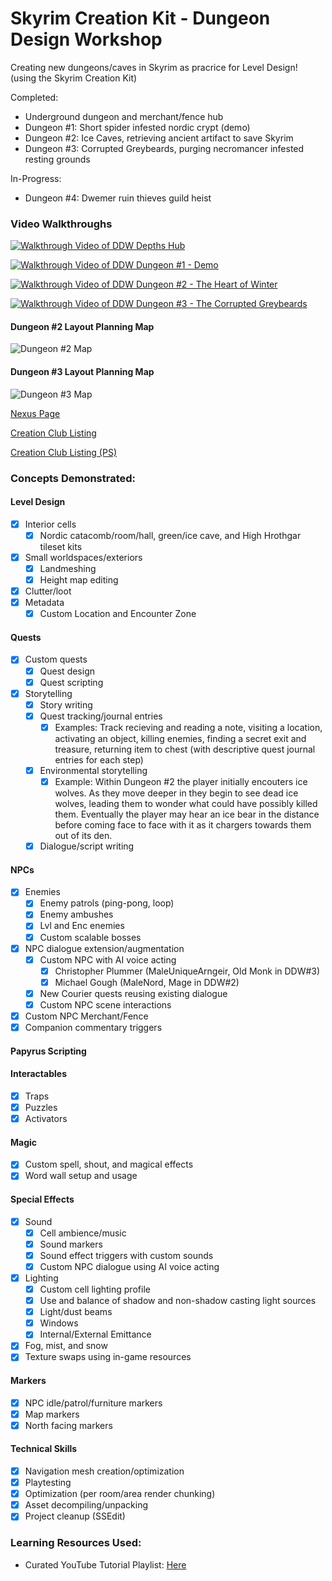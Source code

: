 # Skyrim Creation Kit - Dungeon Design Workshop

Creating new dungeons/caves in Skyrim as pracrice for Level Design! (using the Skyrim Creation Kit)

Completed:
- Underground dungeon and merchant/fence hub
- Dungeon #1: Short spider infested nordic crypt (demo)
- Dungeon #2: Ice Caves, retrieving ancient artifact to save Skyrim
- Dungeon #3: Corrupted Greybeards, purging necromancer infested resting grounds

In-Progress:
- Dungeon #4: Dwemer ruin thieves guild heist

### Video Walkthroughs
[![Walkthrough Video of DDW Depths Hub](https://github.com/joedmartin/Skyrim-DDW/blob/master/Screenshots/DDWHubVideoThumbnail.jpg?raw=true)](https://youtu.be/4PNtYWhuchI)

[![Walkthrough Video of DDW Dungeon #1 - Demo](https://github.com/joedmartin/Skyrim-DDW/blob/master/Screenshots/DDW1VideoThumbnail.jpg?raw=true)](https://youtu.be/bBdiydAnLKk)

[![Walkthrough Video of DDW Dungeon #2 - The Heart of Winter](https://github.com/joedmartin/Skyrim-DDW/blob/master/Screenshots/DDW2VideoThumbnail.jpg?raw=true)](https://youtu.be/kbIQLX7_R4k)

[![Walkthrough Video of DDW Dungeon #3 - The Corrupted Greybeards](https://github.com/joedmartin/Skyrim-DDW/blob/master/Screenshots/DDW3VideoThumbnail.jpg?raw=true)](https://youtu.be/x20DZp4JM_k)
#### Dungeon #2 Layout Planning Map
![Dungeon #2 Map](https://github.com/joedmartin/Skyrim-DDW/blob/master/Screenshots/DDW2DungeonMap-v2.jpg?raw=true)
#### Dungeon #3 Layout Planning Map
![Dungeon #3 Map](https://github.com/joedmartin/Skyrim-DDW/blob/master/Screenshots/DDW3DungeonMap.jpg?raw=true)

[Nexus Page](https://www.nexusmods.com/skyrimspecialedition/mods/119713/)

[Creation Club Listing](https://creations.bethesda.net/en/skyrim/details/76240/Dungeon_Design_Weekly___Demo)

[Creation Club Listing (PS)](https://creations.bethesda.net/en/skyrim/details/76237/Dungeon_Design_Weekly___Demo_PS)

### Concepts Demonstrated:
#### Level Design
- [X] Interior cells
  - [X] Nordic catacomb/room/hall, green/ice cave, and High Hrothgar tileset kits
- [X] Small worldspaces/exteriors
  - [X] Landmeshing
  - [X] Height map editing
- [X] Clutter/loot
- [X] Metadata
  - [X] Custom Location and Encounter Zone
#### Quests
- [X] Custom quests
  - [X] Quest design
  - [X] Quest scripting
- [X] Storytelling
  - [X] Story writing
  - [X] Quest tracking/journal entries
    - [X] Examples: Track recieving and reading a note, visiting a location, activating an object, killing enemies, finding a secret exit and treasure, returning item to chest (with descriptive quest journal entries for each step)
  - [X] Environmental storytelling
    - [X] Example: Within Dungeon #2 the player initially encouters ice wolves. As they move deeper in they begin to see dead ice wolves, leading them to wonder what could have possibly killed them. Eventually the player may hear an ice bear in the distance before coming face to face with it as it chargers towards them out of its den.
  - [X] Dialogue/script writing
#### NPCs
- [X] Enemies
  - [X] Enemy patrols (ping-pong, loop)
  - [X] Enemy ambushes
  - [X] Lvl and Enc enemies
  - [X] Custom scalable bosses
- [X] NPC dialogue extension/augmentation
  - [X] Custom NPC with AI voice acting 
    - [X] Christopher Plummer (MaleUniqueArngeir, Old Monk in DDW#3)
    - [X] Michael Gough (MaleNord, Mage in DDW#2)
  - [X] New Courier quests reusing existing dialogue
  - [X] Custom NPC scene interactions
- [X] Custom NPC Merchant/Fence
- [X] Companion commentary triggers
#### Papyrus Scripting
#### Interactables
- [X] Traps
- [X] Puzzles
- [X] Activators
#### Magic
- [X] Custom spell, shout, and magical effects
- [X] Word wall setup and usage
#### Special Effects
- [X] Sound
  - [X] Cell ambience/music
  - [X] Sound markers
  - [X] Sound effect triggers with custom sounds
  - [X] Custom NPC dialogue using AI voice acting
- [X] Lighting
  - [X] Custom cell lighting profile
  - [X] Use and balance of shadow and non-shadow casting light sources
  - [X] Light/dust beams
  - [X] Windows
  - [X] Internal/External Emittance
- [X] Fog, mist, and snow
- [X] Texture swaps using in-game resources
#### Markers
- [X] NPC idle/patrol/furniture markers
- [X] Map markers
- [X] North facing markers
#### Technical Skills
- [X] Navigation mesh creation/optimization
- [X] Playtesting
- [X] Optimization (per room/area render chunking)
- [X] Asset decompiling/unpacking
- [X] Project cleanup (SSEdit)

### Learning Resources Used:
- Curated YouTube Tutorial Playlist: [Here](https://www.youtube.com/playlist?list=PLiZm4YAC3xr4Ov4xX3jU_BuBL95tX4wDI)
